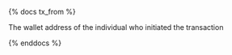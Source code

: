 {% docs tx_from %}

The wallet address of the individual who initiated the transaction

{% enddocs %}